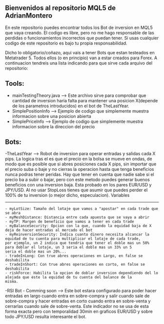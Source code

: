 Bienvenidos al repositorio MQL5 de AdrianMontero
----
En este repositorio puedes encontrar todos los Bot de inversion en MQL5 que vaya creando. El codigo es libre, pero no me hago responsable de las perdidas o funcionamientos incorrectos que puedan tener. Si usas cualquier codigo de este repositorio es bajo tu propia responsabilidad.

Dicho lo obligatorio/coñazo, aqui vais a tener Bots que estan testeados en Metatrader 5. Todos ellos (o en principio) van a estar creados para Forex. A continuacion tendreis una lista indicando para que sirve cada arquivo del repositorio:

Tools:
----
- mainTestingTheory.java
  --> Este archivo sirve para comprobar que cantidad de inversion haria falta para mantener una posicion X(depende de los parametros introducidos) en el bot de TheLastYear.
- SimplePositionInfo
  --> Ejemplo de codigo que simplemente muestra informacion sobre una posicion abierta
- SimplePriceInfo
  --> Ejemplo de codigo que simplemente muestra informacion sobre la direccion del precio

Bots:
----
-TheLastYear
  --> Robot de inversion para operar entradas y salidas cada X pips. La logica tras el es que el precio en la bolsa se mueve en ondas,         de modo que es posible que si abres posiciones cada X pips, sin importar que el precio suba o baje y no cierras la operacion hasta       que tenga beneficios nunca podras tener peridas.
      Hay que tener en cuenta que nadie sabe si el precio ba a subir o bajar, pero con este metodo puedes generar buenos beneficios con       una inversion baja. Esta probado en los pares EUR/USD y JPY/USD.
      Al no usar StopLoss tienes que asumir que puedes perder el 100% de tu inversion (o mejor dicho, especulacion).
  Variables
  ****
    - myLotSize: Tamaño del lotaje que vamos a "apostar" en cada trade que se abra
    - myMeshDistance: Distancia entre cada apuesta que se vaya a abrir
    - myTP: Margen de beneficio que vamos a tener en cada trade
    - myBalanceSecurity: Opcion con la que, cuando la equidad baja de X deja de hacer entradas al mercado el bot
    - myReinversionSecurity: Indica cuanto dinero necesita alcancar la equidad de tu cuenta para multiplicar el lotaje de cada trade,         por ejemplo, un 2 indica que tendria que tener el doble mas un 50% para doblar el lotaje, un 3 seria el doble mas un 33% un 5           seria el doble mas un 20%...
    - tradeInLong: Con true abres operaciones en Largo, en false se deshabilita
    - tradeInShort: Con true abres operaciones en corto, en false se deshabilita
    - riskForce: Habilita la opcion de doblar inversion dependiendo del lo alejada que este la equidad de tu cuenta del balance de la         misma.
    
    
-RSI Bot - Comming soon
  --> Este bot estara configurado para poder hacer entradas en largo cuando entra en sobre-compra y salir cuando sale de sobre-compra y       hacer entradas en corto cuando entra en sobre-venta y cerrarlas cuando sale de sobre-venta. Este indicador no se usa de esta forma       exacta pero con temporalidad 30min en graficos EUR/USD y sobre todo JPY/USD resulta interesante el bot.
